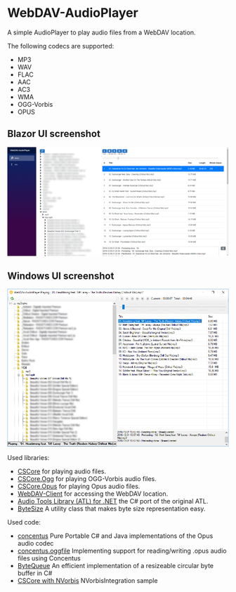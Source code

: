 # WebDAV-AudioPlayer
A simple AudioPlayer to play audio files from a WebDAV location.

The following codecs are supported:
* MP3
* WAV
* FLAC
* AAC
* AC3
* WMA
* OGG-Vorbis
* OPUS

## Blazor UI screenshot

![Blazor-WebDAV-AudioPlayer](https://raw.githubusercontent.com/StefH/WebDAV-AudioPlayer/master/resources/blazor-webdav-audioplayer.png "Blazor-WebDAV-AudioPlayer")

## Windows UI screenshot

![WebDAV-AudioPlayer](https://raw.githubusercontent.com/StefH/WebDAV-AudioPlayer/master/resources/WebDAV-AudioPlayer.png "WebDAV-AudioPlayer")

Used libraries:
* [CSCore](https://github.com/filoe/cscore) for playing audio files.
* [CSCore.Ogg](https://github.com/StefH/WebDAV-AudioPlayer) for playing OGG-Vorbis audio files.
* [CSCore.Opus](https://github.com/StefH/WebDAV-AudioPlayer) for playing Opus audio files.
* [WebDAV-Client](https://github.com/StefH/WebDAV-Client) for accessing the WebDAV location.
* [Audio Tools Library (ATL) for .NET](https://github.com/Zeugma440/atldotnet) the C# port of the original ATL.
* [ByteSize](https://github.com/omar/ByteSize) A utility class that makes byte size representation easy.

Used code:
* [concentus](https://github.com/lostromb/concentus) Pure Portable C# and Java implementations of the Opus audio codec
* [concentus.oggfile](https://github.com/lostromb/concentus.oggfile) Implementing support for reading/writing .opus audio files using Concentus
* [ByteQueue](https://github.com/Kelindar/circular-buffer/blob/master/Source/ByteQueue.cs) An efficient implementation of a resizeable circular byte buffer in C#
* [CSCore with NVorbis](https://github.com/filoe/cscore/blob/master/Samples/NVorbisIntegration/Program.cs) NVorbisIntegration sample
